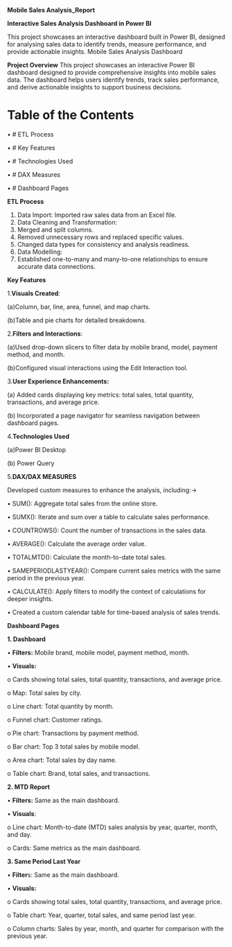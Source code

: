 **Mobile Sales Analysis_Report**

**Interactive Sales Analysis Dashboard in Power BI**

This project showcases an interactive dashboard built in Power BI, designed for analysing sales data to identify trends, measure performance, and provide actionable insights.
Mobile Sales Analysis Dashboard

**Project Overview**
This project showcases an interactive Power BI dashboard designed to provide comprehensive insights into mobile sales data. The dashboard helps users identify trends, track sales performance, and derive actionable insights to support business decisions.

# **Table of the Contents**

•	# ETL Process

•	# Key Features

•	# Technologies Used

•	# DAX Measures

•	# Dashboard Pages 


**ETL Process**

1. Data Import: Imported raw sales data from an Excel file.
2. Data Cleaning and Transformation:
3. Merged and split columns.
4. Removed unnecessary rows and replaced specific values.
5. Changed data types for consistency and analysis readiness.
6. Data Modelling:
7. Established one-to-many and many-to-one relationships to ensure accurate data connections.
   
**Key Features**

1.**Visuals Created**:

(a)Column, bar, line, area, funnel, and map charts.

(b)Table and pie charts for detailed breakdowns.

2.**Filters and Interactions**:

(a)Used drop-down slicers to filter data by mobile brand, model, payment method, and month.

(b)Configured visual interactions using the Edit Interaction tool.

3.**User Experience Enhancements:**

(a) Added cards displaying key metrics: total sales, total quantity, transactions, and average price.

(b)  Incorporated a page navigator for seamless navigation between dashboard pages.

4.**Technologies Used**

(a)Power BI Desktop

(b)	Power Query

5.**DAX/DAX MEASURES** 

Developed custom measures to enhance the analysis, including:->

•	SUM(): Aggregate total sales from the online store.

•	SUMX(): Iterate and sum over a table to calculate sales performance.

•	COUNTROWS(): Count the number of transactions in the sales data.

•	AVERAGE(): Calculate the average order value.

•	TOTALMTD(): Calculate the month-to-date total sales.

•	SAMEPERIODLASTYEAR(): Compare current sales metrics with the same period in the previous year.

•	CALCULATE(): Apply filters to modify the context of calculations for deeper insights.

•	Created a custom calendar table for time-based analysis of sales trends.

**Dashboard Pages**

**1. Dashboard**

•	**Filters:** Mobile brand, mobile model, payment method, month.

•	**Visuals:**

o	Cards showing total sales, total quantity, transactions, and average price.

o	Map: Total sales by city.

o	Line chart: Total quantity by month.

o	Funnel chart: Customer ratings.

o	Pie chart: Transactions by payment method.

o	Bar chart: Top 3 total sales by mobile model.

o	Area chart: Total sales by day name.

o	Table chart: Brand, total sales, and transactions.

**2. MTD Report**

•	**Filters:** Same as the main dashboard.

•	**Visuals**:

o	Line chart: Month-to-date (MTD) sales analysis by year, quarter, month, and day.

o	Cards: Same metrics as the main dashboard.

**3. Same Period Last Year**

•	**Filter**s: Same as the main dashboard.

•	**Visuals:**

o	Cards showing total sales, total quantity, transactions, and average price.

o	Table chart: Year, quarter, total sales, and same period last year.

o	Column charts: Sales by year, month, and quarter for comparison with the previous year.
